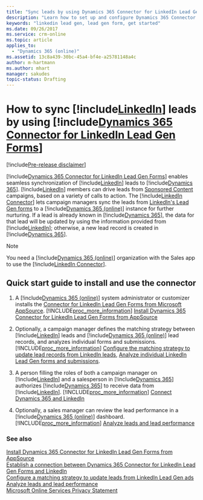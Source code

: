 ```yaml
---
title: "Sync leads by using Dynamics 365 Connector for LinkedIn Lead Gen Forms | Microsoft Docs"
description: "Learn how to set up and configure Dynamics 365 Connector for LinkedIn Lead Gen Forms to sync leads from sponsored campaigns on LinkedIn to your Dynamics 365 (online) organization."
keywords: "linkedin lead gen, lead gen form, get started"
ms.date: 09/26/2017
ms.service: crm-online
ms.topic: article
applies_to:
  - "Dynamics 365 (online)"
ms.assetid: 13c8a439-30bc-45a4-bf4e-a25781148a4c
author: m-hartmann
ms.author: mhart
manager: sakudes
topic-status: Drafting
---
```


# How to sync [!include[LinkedIn](../includes/pn-linkedin.md)] leads by using [!include[Dynamics 365 Connector for LinkedIn Lead Gen Forms](../includes/cc-linkedin-solution.md)]

[!include[Pre-release disclaimer](../includes/cc-beta-prerelease-disclaimer.md)]

[!include[Dynamics 365 Connector for LinkedIn Lead Gen Forms](../includes/cc-linkedin-solution.md)] enables seamless synchronization of [!include[LinkedIn](../includes/pn-linkedin.md)] leads to [!include[Dynamics 365](../includes/pn-crm-2016-shortest.md)]. [!include[LinkedIn](../includes/pn-linkedin.md)] members can drive leads from [Sponsored Content](https://business.linkedin.com/marketing-solutions/native-advertising) campaigns, based on a variety of calls to action. The [!include[LinkedIn Connector](../includes/pn-linkedin-solution-shortest.md)] lets campaign managers sync the leads from [LinkedIn's Lead Gen forms](https://business.linkedin.com/marketing-solutions/native-advertising/lead-gen-ads) to a [!include[Dynamics 365 (online)](../includes/pn-crm-online-shortest.md)] instance for further nurturing. If a lead is already known in [!include[Dynamics 365](../includes/pn-crm-2016-shortest.md)], the data for that lead will be updated by using the information provided from [!include[LinkedIn](../includes/pn-linkedin.md)]; otherwise, a new lead record is created in [!include[Dynamics 365](../includes/pn-crm-2016-shortest.md)].

> [!NOTE]
> You need a [!include[Dynamics 365 (online)](../includes/pn-crm-online-shortest.md)] organization with the Sales app to use the [!include[LinkedIn Connector](../includes/pn-linkedin-solution-shortest.md)].

## Quick start guide to install and use the connector

1. A [!include[Dynamics 365 (online)](../includes/pn-crm-online-shortest.md)] system administrator or customizer installs the [Connector for LinkedIn Lead Gen Forms from Microsoft AppSource](https://go.microsoft.com/fwlink/p/?linkid=850928). [!INCLUDE[proc_more_information](../includes/proc-more-information.md)] [Install Dynamics 365 Connector for LinkedIn Lead Gen Forms from AppSource](install-linkedin-connector.md)

2. Optionally, a campaign manager defines the matching strategy between [!include[LinkedIn](../includes/pn-linkedin.md)] leads and [!include[Dynamics 365 (online)](../includes/pn-crm-online-shortest.md)] lead records, and analyzes individual forms and submissions. [!INCLUDE[proc_more_information](../includes/proc-more-information.md)] [Configure the matching strategy to update lead records from LinkedIn leads](configure-matching-strategy.md), [Analyze individual LinkedIn Lead Gen forms and submissions](review-leads.md#analyze-individual-linkedin-lead-gen-forms-and-submissions).

3. A person filling the roles of both a campaign manager on [!include[LinkedIn](../includes/pn-linkedin.md)] and a salesperson in [!include[Dynamics 365](../includes/pn-crm-2016-shortest.md)] authorizes [!include[Dynamics 365](../includes/pn-crm-2016-shortest.md)] to receive data from [!include[LinkedIn](../includes/pn-linkedin.md)]. [!INCLUDE[proc_more_information](../includes/proc-more-information.md)] [Connect Dynamics 365 and LinkedIn](connect-dynamics-365-linkedin.md)

4. Optionally, a sales manager can review the lead performance in a [!include[Dynamics 365 (online)](../includes/pn-crm-online-shortest.md)] dashboard. [!INCLUDE[proc_more_information](../includes/proc-more-information.md)] [Analyze leads and lead performance](review-leads.md)

### See also
[Install Dynamics 365 Connector for LinkedIn Lead Gen Forms from AppSource](install-linkedin-connector.md)  
[Establish a connection between Dynamics 365 Connector for LinkedIn Lead Gen Forms and LinkedIn](connect-dynamics-365-linkedin.md)  
[Configure a matching strategy to update leads from LinkedIn Lead Gen ads](configure-matching-strategy.md)  
[Analyze leads and lead performance](review-leads.md)  
[Microsoft Online Services Privacy Statement](http://go.microsoft.com/fwlink/p/?LinkId=512132)
